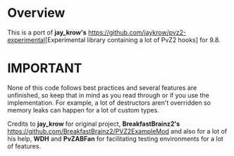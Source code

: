 

# **Overview**

This is a port of **jay_krow's** <https://github.com/jaykrow/pvz2-experimental>[Experimental library containing a lot of PvZ2 hooks] for 9.8.

# **IMPORTANT**
None of this code follows best practices and several features are unfinished, so keep that in mind as you read through or if you use the implementation. For example, a lot of destructors aren't overridden so memory leaks can happen for a lot of custom types.

Credits to **jay_krow** for original project, **BreakfastBrainz2's** https://github.com/BreakfastBrainz2/PVZ2ExampleMod and also for a lot of his help, **WDH** and **PvZABFan** for facilitating testing environments for a lot of features.
